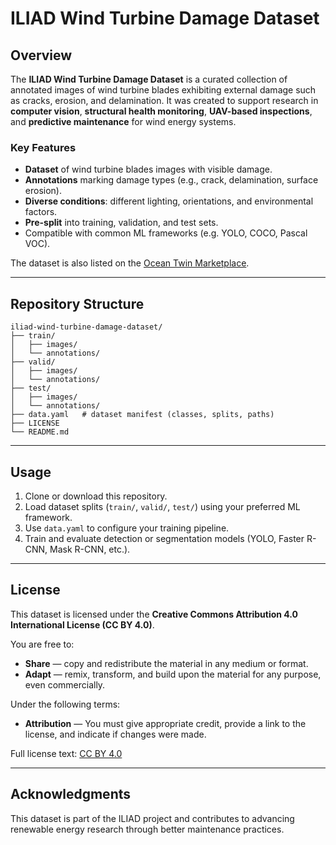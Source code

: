 # ILIAD Wind Turbine Damage Dataset

## Overview

The **ILIAD Wind Turbine Damage Dataset** is a curated collection of annotated images of wind turbine blades exhibiting external damage such as cracks, erosion, and delamination. It was created to support research in **computer vision**, **structural health monitoring**, **UAV-based inspections**, and **predictive maintenance** for wind energy systems.

### Key Features
- **Dataset** of wind turbine blades images with visible damage.  
- **Annotations** marking damage types (e.g., crack, delamination, surface erosion).  
- **Diverse conditions**: different lighting, orientations, and environmental factors.  
- **Pre-split** into training, validation, and test sets.  
- Compatible with common ML frameworks (e.g. YOLO, COCO, Pascal VOC).  

The dataset is also listed on the [Ocean Twin Marketplace](https://ocean-twin.eu/marketplace/product/iliad-wind-turbine-damage-dataset).

---

## Repository Structure

```
iliad-wind-turbine-damage-dataset/
├── train/
│   ├── images/
│   └── annotations/
├── valid/
│   ├── images/
│   └── annotations/
├── test/
│   ├── images/
│   └── annotations/
├── data.yaml   # dataset manifest (classes, splits, paths)
├── LICENSE
└── README.md
```

---

## Usage

1. Clone or download this repository.  
2. Load dataset splits (`train/`, `valid/`, `test/`) using your preferred ML framework.  
3. Use `data.yaml` to configure your training pipeline.  
4. Train and evaluate detection or segmentation models (YOLO, Faster R-CNN, Mask R-CNN, etc.).  

---

## License

This dataset is licensed under the **Creative Commons Attribution 4.0 International License (CC BY 4.0)**.  

You are free to:  
- **Share** — copy and redistribute the material in any medium or format.  
- **Adapt** — remix, transform, and build upon the material for any purpose, even commercially.  

Under the following terms:  
- **Attribution** — You must give appropriate credit, provide a link to the license, and indicate if changes were made.  

Full license text: [CC BY 4.0](https://creativecommons.org/licenses/by/4.0/)  

---

## Acknowledgments

This dataset is part of the ILIAD project and contributes to advancing renewable energy research through better maintenance practices.
